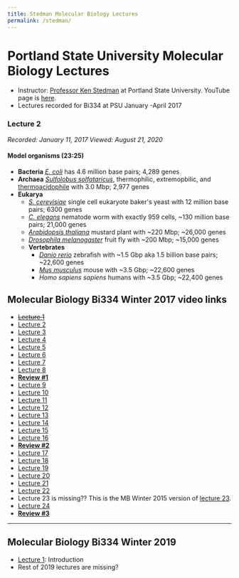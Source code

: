 ```yaml
---
title: Stedman Molecular Biology Lectures
permalink: /stedman/
---
```


# Portland State University Molecular Biology Lectures
* Instructor: [Professor Ken Stedman](https://www.extremeviruses.org/people) at Portland State University. YouTube page is [here]().
* Lectures recorded for Bi334 at PSU January -April 2017


### Lecture 2
*Recorded: January 11, 2017
Viewed: August 21, 2020*
#### Model organisms (23:25)
* **Bacteria** *[E. coli](https://en.wikipedia.org/wiki/Escherichia_coli)* has 4.6 million base pairs; 4,289 genes
* **Archaea** *[Sulfolobus solfataricus](https://en.wikipedia.org/wiki/Sulfolobus_solfataricus)*, thermophilic, extremopbilic, and [thermoacidophile](https://en.wikipedia.org/wiki/Thermoacidophile) with 3.0 Mbp; 2,977 genes
* **Eukarya**
	* *[S. cerevisiae](https://en.wikipedia.org/wiki/Saccharomyces_cerevisiae)* single cell eukaryote baker's yeast with 12 million base pairs; 6300 genes
	* *[C. elegans](https://en.wikipedia.org/wiki/Caenorhabditis_elegans)* nematode worm with exactly 959 cells, ~130 million base pairs; 21,000 genes
	* *[Arabidopsis thaliana](https://en.wikipedia.org/wiki/Arabidopsis_thaliana)* mustard plant with ~220 Mbp; ~26,000 genes
	* *[Drosophila melanogaster](https://en.wikipedia.org/wiki/Drosophila_melanogaster)* fruit fly with ~200 Mbp; ~15,000 genes
	* **Vertebrates**
		* *[Danio rerio](https://en.wikipedia.org/wiki/Zebrafish)* zebrafish with ~1.5 Gbp aka 1.5 billion base pairs; ~22,600 genes
		* *[Mus musculus](https://en.wikipedia.org/wiki/House_mouse)* mouse with ~3.5 Gbp; ~22,600 genes
		* *Homo sapiens sapiens* humans with ~3.5 Gbp; ~22,400 genes
	 

## Molecular Biology Bi334 Winter 2017 video links
* <del>[Lecture 1](https://youtu.be/BU_-o4g6WeE)</del>
* [Lecture 2](https://youtu.be/H1egC1mxXZg)
* [Lecture 3](https://youtu.be/e4E9kQPks9k)
* [Lecture 4](https://youtu.be/y2s9L4WJYN0)
* [Lecture 5](https://youtu.be/oZX4dV4RAmE)
* [Lecture 6](https://youtu.be/aVJeKqS4yus)
* [Lecture 7](https://youtu.be/YsBjFEc_9jo)
* [Lecture 8](https://youtu.be/OzkeLDYh0DE)
* [**Review #1**](https://youtu.be/0zHWCewKUCU)
* [Lecture 9](https://youtu.be/deuMy31kP7M)
* [Lecture 10](https://youtu.be/qkw0Dl8vq5Q)
* [Lecture 11](https://youtu.be/nYRv9g84yIc)
* [Lecture 12](https://youtu.be/ppsOLJ2aP6Q)
* [Lecture 13](https://youtu.be/iueYZB20xvk)
* [Lecture 14](https://youtu.be/F7MOTQnpVZ0)
* [Lecture 15](https://youtu.be/OalDTaImVSY)
* [Lecture 16](https://youtu.be/N_J2RjTNZCk)
* [**Review #2**](https://youtu.be/5lkNFM4DA6k)
* [Lecture 17](https://youtu.be/Ttb3Cb1G998)
* [Lecture 18](https://youtu.be/J9T-PrMo_nA)
* [Lecture 19](https://youtu.be/x5CmjNEesNo)
* [Lecture 20](https://youtu.be/9uYqbZ7KQXE)
* [Lecture 21](https://youtu.be/-jQSyUs7lc8)
* [Lecture 22](https://youtu.be/xXY2I0uijpA)
* Lecture 23 is missing?? This is the MB Winter 2015 version of [lecture 23](https://youtu.be/AKahJ3RX7fE).
* [Lecture 24](https://youtu.be/AbSmjBgt3e4)
* [**Review #3**](https://youtu.be/lvT40Zcu3eY)


---
## Molecular Biology Bi334 Winter 2019
* [Lecture 1](https://www.youtube.com/watch?v=qm7AvX-jyTg): Introduction
* Rest of 2019 lectures are missing?

